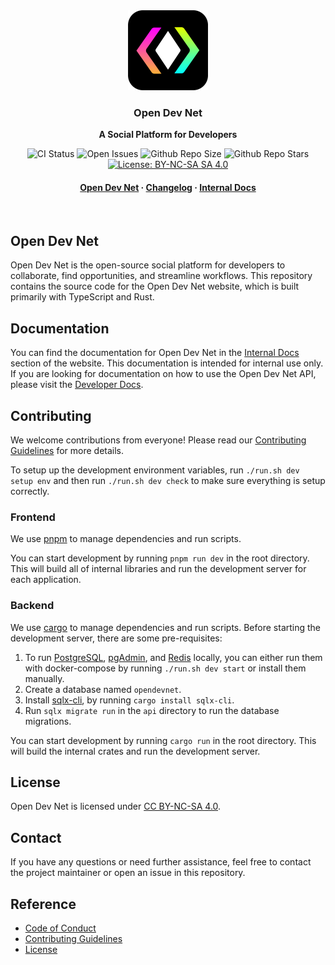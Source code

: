 <div align="center">
  <img alt="Logo" height="128" width="128" src=".github/assets/logo.png"/>
</div>

<h3 align="center">Open Dev Net</h3>

<p align="center">
  <b>A Social Platform for Developers</b>
</p>

<div align="center">

![CI Status](https://github.com/odnlabs/opendevnet/actions/workflows/ci.yaml/badge.svg) ![Open Issues](https://img.shields.io/github/issues/odnlabs/opendevnet) ![Github Repo Size](https://img.shields.io/github/repo-size/odnlabs/opendevnet) ![Github Repo Stars](https://img.shields.io/github/stars/odnlabs/opendevnet) [![License: BY-NC-SA SA 4.0](https://img.shields.io/badge/License-CC_BY--NC--SA_4.0-lightgrey.svg)](https://creativecommons.org/licenses/by-nc-sa/4.0/)

  <h4>
  <a href="https://opendevnet.com">Open Dev Net</a> · <a href="https://opendevnet.com/changelog">Changelog</a> · <a href="https://opendevnet.com/internal-docs">Internal Docs</a>
  </h4>
  
</div>

<br/>

## Open Dev Net

Open Dev Net is the open-source social platform for developers to collaborate, find opportunities, and streamline workflows. This repository contains the source code for the Open Dev Net website, which is built primarily with TypeScript and Rust.

## Documentation

You can find the documentation for Open Dev Net in the [Internal Docs](https://opendevnet.com/internal-docs/) section of the website. This documentation is intended for internal use only. If you are looking for documentation on how to use the Open Dev Net API, please visit the [Developer Docs](https://opendevnet.com/dev/docs).

## Contributing

We welcome contributions from everyone! Please read our [Contributing Guidelines](.github/CONTRIBUTING.md) for more details.

To setup up the development environment variables, run `./run.sh dev setup env` and then run `./run.sh dev check` to make sure everything is setup correctly.

### Frontend

We use [pnpm](https://pnpm.io/) to manage dependencies and run scripts.

You can start development by running `pnpm run dev` in the root directory. This will build all of internal libraries and run the development server for each application.

### Backend

We use [cargo](https://doc.rust-lang.org/cargo/) to manage dependencies and run scripts. Before starting the development server, there are some pre-requisites:

1. To run [PostgreSQL](https://www.postgresql.org/), [pgAdmin](https://www.pgadmin.org/), and [Redis](https://redis.io/) locally, you can either run them with docker-compose by running `./run.sh dev start` or install them manually.
2. Create a database named `opendevnet`.
3. Install [sqlx-cli](https://github.com/launchbadge/sqlx), by running `cargo install sqlx-cli`.
4. Run `sqlx migrate run` in the `api` directory to run the database migrations.

You can start development by running `cargo run` in the root directory. This will build the internal crates and run the development server.

## License

Open Dev Net is licensed under [CC BY-NC-SA 4.0](https://creativecommons.org/licenses/by-nc-sa/4.0/).

## Contact

If you have any questions or need further assistance, feel free to contact the project maintainer or open an issue in this repository.

## Reference

- [Code of Conduct](.github/CODE_OF_CONDUCT.md)
- [Contributing Guidelines](.github/CONTRIBUTING.md)
- [License](LICENSE)
